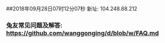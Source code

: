 ##2018年09月28日07时12分07秒 新址: 104.248.88.212
### 兔友常见问题及解答: https://github.com/wanggonging/d/blob/w/FAQ.md
